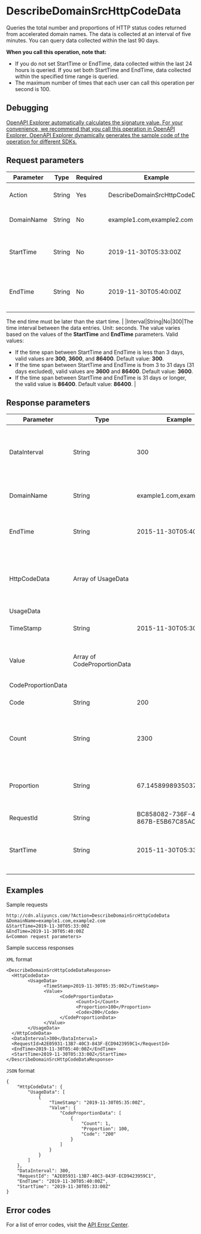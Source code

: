 # DescribeDomainSrcHttpCodeData

Queries the total number and proportions of HTTP status codes returned from accelerated domain names. The data is collected at an interval of five minutes. You can query data collected within the last 90 days.

**When you call this operation, note that:**

-   If you do not set StartTime or EndTime, data collected within the last 24 hours is queried. If you set both StartTime and EndTime, data collected within the specified time range is queried.
-   The maximum number of times that each user can call this operation per second is 100.

## Debugging

[OpenAPI Explorer automatically calculates the signature value. For your convenience, we recommend that you call this operation in OpenAPI Explorer. OpenAPI Explorer dynamically generates the sample code of the operation for different SDKs.](https://api.aliyun.com/#product=Cdn&api=DescribeDomainSrcHttpCodeData&type=RPC&version=2018-05-10)

## Request parameters

|Parameter|Type|Required|Example|Description|
|---------|----|--------|-------|-----------|
|Action|String|Yes|DescribeDomainSrcHttpCodeData|The operation that you want to perform. Set the value to **DescribeDomainSrcHttpCodeData**. |
|DomainName|String|No|example1.com,example2.com|The accelerated domain names. Separate multiple domain names with commas \(,\). |
|StartTime|String|No|2019-11-30T05:33:00Z|The start of the time range to query. Specify the time in the ISO 8601 standard in the yyyy-MM-ddTHH:mm:ssZ format. The time must be in UTC. |
|EndTime|String|No|2019-11-30T05:40:00Z|The end of the time range to query. Specify the time in the ISO 8601 standard in the yyyy-MM-ddTHH:mm:ssZ format. The time must be in UTC.

The end time must be later than the start time. |
|Interval|String|No|300|The time interval between the data entries. Unit: seconds. The value varies based on the values of the **StartTime** and **EndTime** parameters. Valid values:

-   If the time span between StartTime and EndTime is less than 3 days, valid values are **300**, **3600**, and **86400**. Default value: **300**.
-   If the time span between StartTime and EndTime is from 3 to 31 days \(31 days excluded\), valid values are **3600** and **86400**. Default value: **3600**.
-   If the time span between StartTime and EndTime is 31 days or longer, the valid value is **86400**. Default value: **86400**. |

## Response parameters

|Parameter|Type|Example|Description|
|---------|----|-------|-----------|
|DataInterval|String|300|The time interval between the entries returned. Unit: seconds. |
|DomainName|String|example1.com,example2.com|The accelerated domain name. |
|EndTime|String|2015-11-30T05:40:00Z|The end of the time range that was queried. |
|HttpCodeData|Array of UsageData| |The proportions of HTTP status codes at each time interval. |
|UsageData| | | |
|TimeStamp|String|2015-11-30T05:30:00Z|The timestamp of the data. |
|Value|Array of CodeProportionData| |The proportions of HTTP status codes. |
|CodeProportionData| | | |
|Code|String|200|The HTTP status code. |
|Count|String|2300|The total number of HTTP status codes returned. |
|Proportion|String|67.1458998935037|The proportion of the HTTP status code. |
|RequestId|String|BC858082-736F-4A25-867B-E5B67C85ACF7|The ID of the request. |
|StartTime|String|2015-11-30T05:33:00Z|The beginning of the time range that was queried. |

## Examples

Sample requests

```
http://cdn.aliyuncs.com/?Action=DescribeDomainSrcHttpCodeData
&DomainName=example1.com,example2.com
&StartTime=2019-11-30T05:33:00Z
&EndTime=2019-11-30T05:40:00Z
&<Common request parameters>
```

Sample success responses

`XML` format

```
<DescribeDomainSrcHttpCodeDataResponse>    
  <HttpCodeData>
        <UsageData>
              <TimeStamp>2019-11-30T05:35:00Z</TimeStamp>
              <Value>
                    <CodeProportionData>
                          <Count>1</Count>
                          <Proportion>100</Proportion>
                          <Code>200</Code>
                    </CodeProportionData>
              </Value>
        </UsageData>
  </HttpCodeData>
  <DataInterval>300</DataInterval>
  <RequestId>A2E05931-13B7-40C3-843F-ECD9423959C1</RequestId>
  <EndTime>2019-11-30T05:40:00Z</EndTime>
  <StartTime>2019-11-30T05:33:00Z</StartTime>
</DescribeDomainSrcHttpCodeDataResponse>
```

`JSON` format

```
{
    "HttpCodeData": {
        "UsageData": [
            {
                "TimeStamp": "2019-11-30T05:35:00Z",
                "Value": {
                    "CodeProportionData": [
                        {
                            "Count": 1,
                            "Proportion": 100,
                            "Code": "200"
                        }
                    ]
                }
            }
        ]
    },
    "DataInterval": 300,
    "RequestId": "A2E05931-13B7-40C3-843F-ECD9423959C1",
    "EndTime": "2019-11-30T05:40:00Z",
    "StartTime": "2019-11-30T05:33:00Z"
}
```

## Error codes

For a list of error codes, visit the [API Error Center](https://error-center.alibabacloud.com/status/product/Cdn).

